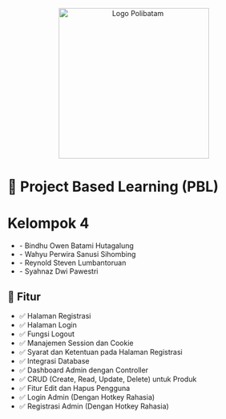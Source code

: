 <p align="center">
  <img src="https://www.polibatam.ac.id/wp-content/uploads/2022/01/poltek-2048x1821.png" alt="Logo Polibatam" width="300"/>
</p>

# 📘 Project Based Learning (PBL)

<h1>Kelompok 4</h1>
<ul>
    <li>- Bindhu Owen Batami Hutagalung</li>
    <li>- Wahyu Perwira Sanusi Sihombing</li>
    <li>- Reynold Steven Lumbantoruan</li>
    <li>- Syahnaz Dwi Pawestri</li>
</ul>





## 🔧 Fitur

- ✅ Halaman Registrasi
- ✅ Halaman Login
- ✅ Fungsi Logout
- ✅ Manajemen Session dan Cookie
- ✅ Syarat dan Ketentuan pada Halaman Registrasi
- ✅ Integrasi Database
- ✅ Dashboard Admin dengan Controller
- ✅ CRUD (Create, Read, Update, Delete) untuk Produk
- ✅ Fitur Edit dan Hapus Pengguna
- ✅ Login Admin (Dengan Hotkey Rahasia)
- ✅ Registrasi Admin (Dengan Hotkey Rahasia)
